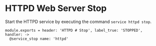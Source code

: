 
# HTTPD Web Server Stop

Start the HTTPD service by executing the command `service httpd stop`.

    module.exports = header: 'HTTPD # Stop', label_true: 'STOPPED', handler: ->
      @service_stop name: 'httpd'
